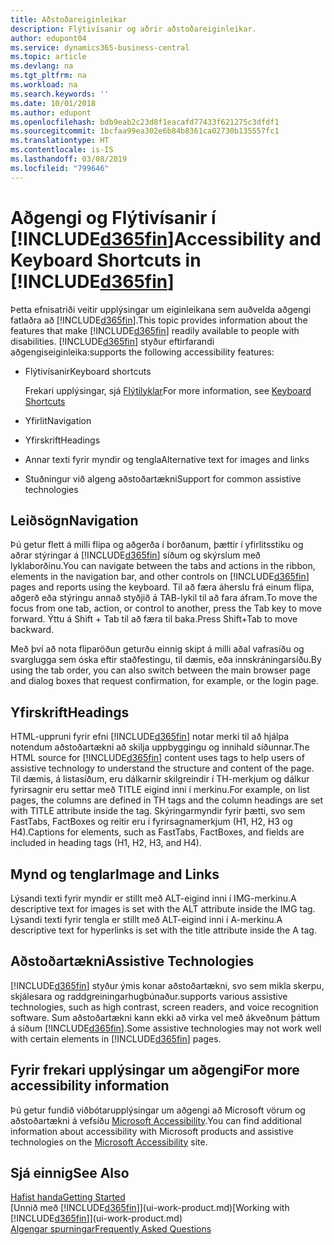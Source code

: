 ```yaml
---
title: Aðstoðareiginleikar
description: Flýtivísanir og aðrir aðstoðareiginleikar.
author: edupont04
ms.service: dynamics365-business-central
ms.topic: article
ms.devlang: na
ms.tgt_pltfrm: na
ms.workload: na
ms.search.keywords: ''
ms.date: 10/01/2018
ms.author: edupont
ms.openlocfilehash: bdb9eab2c23d8f1eacafd77433f621275c3dfdf1
ms.sourcegitcommit: 1bcfaa99ea302e6b84b8361ca02730b135557fc1
ms.translationtype: HT
ms.contentlocale: is-IS
ms.lasthandoff: 03/08/2019
ms.locfileid: "799646"
---
```

# <a name="accessibility-and-keyboard-shortcuts-in-included365finincludesd365finmdmd"></a><span data-ttu-id="084fb-103">Aðgengi og Flýtivísanir í [!INCLUDE[d365fin](includes/d365fin_md.md)]</span><span class="sxs-lookup"><span data-stu-id="084fb-103">Accessibility and Keyboard Shortcuts in [!INCLUDE[d365fin](includes/d365fin_md.md)]</span></span>
<span data-ttu-id="084fb-104">Þetta efnisatriði veitir upplýsingar um eiginleikana sem auðvelda aðgengi fatlaðra að [!INCLUDE[d365fin](includes/d365fin_md.md)].</span><span class="sxs-lookup"><span data-stu-id="084fb-104">This topic provides information about the features that make [!INCLUDE[d365fin](includes/d365fin_md.md)] readily available to people with disabilities.</span></span> [!INCLUDE[d365fin](includes/d365fin_md.md)] <span data-ttu-id="084fb-105">styður eftirfarandi aðgengiseiginleika:</span><span class="sxs-lookup"><span data-stu-id="084fb-105">supports the following accessibility features:</span></span>  

-   <span data-ttu-id="084fb-106">Flýtivísanir</span><span class="sxs-lookup"><span data-stu-id="084fb-106">Keyboard shortcuts</span></span>

    <span data-ttu-id="084fb-107">Frekari upplýsingar, sjá [Flýtilyklar](keyboard-shortcuts.md)</span><span class="sxs-lookup"><span data-stu-id="084fb-107">For more information, see [Keyboard Shortcuts](keyboard-shortcuts.md)</span></span>

-   <span data-ttu-id="084fb-108">Yfirlit</span><span class="sxs-lookup"><span data-stu-id="084fb-108">Navigation</span></span>  

-   <span data-ttu-id="084fb-109">Yfirskrift</span><span class="sxs-lookup"><span data-stu-id="084fb-109">Headings</span></span>  

-   <span data-ttu-id="084fb-110">Annar texti fyrir myndir og tengla</span><span class="sxs-lookup"><span data-stu-id="084fb-110">Alternative text for images and links</span></span>  

-   <span data-ttu-id="084fb-111">Stuðningur við algeng aðstoðartækni</span><span class="sxs-lookup"><span data-stu-id="084fb-111">Support for common assistive technologies</span></span>  

<!-- moved to separate article
##  <a name="Keyboard"></a> Keyboard Shortcuts in the browser
 [!INCLUDE[d365fin](includes/d365fin_md.md)] supports the keyboard shortcuts that are supported by most web browsers. The keyboard shortcuts described here refer to the U.S. keyboard layout. The layout of the keys on other keyboards may not correspond exactly to the keys on a U.S. keyboard.  

|To do this|Press|  
|----------------|-----------|  
|To move focus to the next or previous control or element on a page, such as buttons, fields, or items in a list.|Tab, Shift+Tab|  
|To enable or access the element or control that is in focus.|Enter|  
|To scroll items up and down in a list.|Up Arrow, Down Arrow|  
|To scroll columns of an item left and right in a list.|Left Arrow, Right Arrow|  
|To open a drop-down list or look up a value for a field.|Alt+Down Arrow|  
|To move focus to the next element outside the list.|Ctrl + Enter|  
|To see the transactions that resulted in a calculated value in a field.|Alt+Right Arrow|  

-->

##  <a name="Navigation"></a> <span data-ttu-id="084fb-112">Leiðsögn</span><span class="sxs-lookup"><span data-stu-id="084fb-112">Navigation</span></span>  
 <span data-ttu-id="084fb-113">Þú getur flett á milli flipa og aðgerða í borðanum, þættir í yfirlitsstiku og aðrar stýringar á [!INCLUDE[d365fin](includes/d365fin_md.md)] síðum og skýrslum með lyklaborðinu.</span><span class="sxs-lookup"><span data-stu-id="084fb-113">You can navigate between the tabs and actions in the ribbon, elements in the navigation bar, and other controls on [!INCLUDE[d365fin](includes/d365fin_md.md)] pages and reports using the keyboard.</span></span> <span data-ttu-id="084fb-114">Til að færa áherslu frá einum flipa, aðgerð eða stýringu annað styðjið á TAB-lykil til að fara áfram.</span><span class="sxs-lookup"><span data-stu-id="084fb-114">To move the focus from one tab, action, or control to another, press the Tab key to move forward.</span></span> <span data-ttu-id="084fb-115">Ýttu á Shift + Tab til að færa til baka.</span><span class="sxs-lookup"><span data-stu-id="084fb-115">Press Shift+Tab to move backward.</span></span>  

 <span data-ttu-id="084fb-116">Með því að nota fliparöðun geturðu einnig skipt á milli aðal vafrasíðu og svarglugga sem óska eftir staðfestingu, til dæmis, eða innskráningarsíðu.</span><span class="sxs-lookup"><span data-stu-id="084fb-116">By using the tab order, you can also switch between the main browser page and dialog boxes that request confirmation, for example, or the login page.</span></span>  

##  <a name="Headings"></a> <span data-ttu-id="084fb-117">Yfirskrift</span><span class="sxs-lookup"><span data-stu-id="084fb-117">Headings</span></span>  
 <span data-ttu-id="084fb-118">HTML-uppruni fyrir efni [!INCLUDE[d365fin](includes/d365fin_md.md)] notar merki til að hjálpa notendum aðstoðartækni að skilja uppbyggingu og innihald síðunnar.</span><span class="sxs-lookup"><span data-stu-id="084fb-118">The HTML source for [!INCLUDE[d365fin](includes/d365fin_md.md)] content uses tags to help users of assistive technology to understand the structure and content of the page.</span></span> <span data-ttu-id="084fb-119">Til dæmis, á listasíðum, eru dálkarnir skilgreindir í TH-merkjum og dálkur fyrirsagnir eru settar með TITLE eigind inni í merkinu.</span><span class="sxs-lookup"><span data-stu-id="084fb-119">For example, on list pages, the columns are defined in TH tags and the column headings are set with TITLE attribute inside the tag.</span></span> <span data-ttu-id="084fb-120">Skýringarmyndir fyrir þætti, svo sem FastTabs, FactBoxes og reitir eru í fyrirsagnamerkjum (H1, H2, H3 og H4).</span><span class="sxs-lookup"><span data-stu-id="084fb-120">Captions for elements, such as FastTabs, FactBoxes, and fields are included in heading tags (H1, H2, H3, and H4).</span></span>  

##  <a name="Images"></a> <span data-ttu-id="084fb-121">Mynd og tenglar</span><span class="sxs-lookup"><span data-stu-id="084fb-121">Image and Links</span></span>  
 <span data-ttu-id="084fb-122">Lýsandi texti fyrir myndir er stillt með ALT-eigind inni í IMG-merkinu.</span><span class="sxs-lookup"><span data-stu-id="084fb-122">A descriptive text for images is set with the ALT attribute inside the IMG tag.</span></span> <span data-ttu-id="084fb-123">Lýsandi texti fyrir tengla er stillt með ALT-eigind inni í A-merkinu.</span><span class="sxs-lookup"><span data-stu-id="084fb-123">A descriptive text for hyperlinks is set with the title attribute inside the A tag.</span></span>  

##  <a name="AssistiveTech"></a> <span data-ttu-id="084fb-124">Aðstoðartækni</span><span class="sxs-lookup"><span data-stu-id="084fb-124">Assistive Technologies</span></span>  
[!INCLUDE[d365fin](includes/d365fin_md.md)] <span data-ttu-id="084fb-125">styður ýmis konar aðstoðartækni, svo sem mikla skerpu, skjálesara og raddgreiningarhugbúnaður.</span><span class="sxs-lookup"><span data-stu-id="084fb-125">supports various assistive technologies, such as high contrast, screen readers, and voice recognition software.</span></span> <span data-ttu-id="084fb-126">Sum aðstoðartækni kann ekki að virka vel með ákveðnum þáttum á síðum [!INCLUDE[d365fin](includes/d365fin_md.md)].</span><span class="sxs-lookup"><span data-stu-id="084fb-126">Some assistive technologies may not work well with certain elements in [!INCLUDE[d365fin](includes/d365fin_md.md)] pages.</span></span>  

## <a name="for-more-accessibility-information"></a><span data-ttu-id="084fb-127">Fyrir frekari upplýsingar um aðgengi</span><span class="sxs-lookup"><span data-stu-id="084fb-127">For more accessibility information</span></span>  
<span data-ttu-id="084fb-128">Þú getur fundið viðbótarupplýsingar um aðgengi að Microsoft vörum og aðstoðartækni á vefsíðu [Microsoft Accessibility](https://go.microsoft.com/fwlink/?LinkId=262160).</span><span class="sxs-lookup"><span data-stu-id="084fb-128">You can find additional information about accessibility with Microsoft products and assistive technologies on the [Microsoft Accessibility](https://go.microsoft.com/fwlink/?LinkId=262160) site.</span></span>

## <a name="see-also"></a><span data-ttu-id="084fb-129">Sjá einnig</span><span class="sxs-lookup"><span data-stu-id="084fb-129">See Also</span></span>
[<span data-ttu-id="084fb-130">Hafist handa</span><span class="sxs-lookup"><span data-stu-id="084fb-130">Getting Started</span></span>](product-get-started.md)  
<span data-ttu-id="084fb-131">[Unnið með [!INCLUDE[d365fin](includes/d365fin_md.md)]](ui-work-product.md)</span><span class="sxs-lookup"><span data-stu-id="084fb-131">[Working with [!INCLUDE[d365fin](includes/d365fin_md.md)]](ui-work-product.md)</span></span>  
[<span data-ttu-id="084fb-132">Algengar spurningar</span><span class="sxs-lookup"><span data-stu-id="084fb-132">Frequently Asked Questions</span></span>](across-faq.md)  
